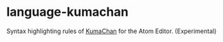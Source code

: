 # language-kumachan

Syntax highlighting rules of [KumaChan](https://notabug.org/mizusato/KumaChan) for the Atom Editor. (Experimental)
